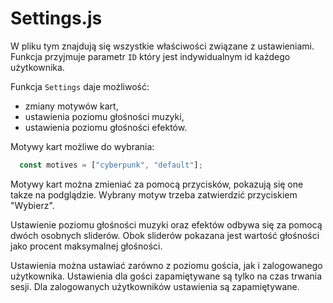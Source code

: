 # Settings.js

W pliku tym znajdują się wszystkie właściwości związane z ustawieniami. Funkcja przyjmuje parametr `ID` który jest indywidualnym id każdego użytkownika.

Funkcja `Settings` daje możliwość:
- zmiany motywów kart,
- ustawienia poziomu głośności muzyki,
- ustawienia poziomu głośności efektów.

Motywy kart możliwe do wybrania:
```js
  const motives = ["cyberpunk", "default"];
```

Motywy kart można zmieniać za pomocą przycisków, pokazują się one takze na podglądzie. Wybrany motyw trzeba zatwierdzić przyciskiem "Wybierz".

Ustawienie poziomu głośności muzyki oraz efektów odbywa się za pomocą dwóch osobnych sliderów. Obok sliderów pokazana jest wartość głośności jako procent maksymalnej głośności.

Ustawienia można ustawiać zarówno z poziomu gościa, jak i zalogowanego użytkownika. Ustawienia dla gości zapamiętywane są tylko na czas trwania sesji. Dla zalogowanych użytkowników ustawienia są zapamiętywane.
